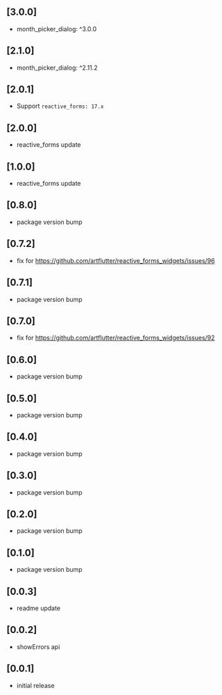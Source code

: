 ## [3.0.0]

* month_picker_dialog: ^3.0.0

## [2.1.0]

* month_picker_dialog: ^2.11.2

## [2.0.1]

* Support `reactive_forms: 17.x`

## [2.0.0]

* reactive_forms update

## [1.0.0]

* reactive_forms update

## [0.8.0]

* package version bump

## [0.7.2]

* fix for https://github.com/artflutter/reactive_forms_widgets/issues/96

## [0.7.1]

* package version bump

## [0.7.0]

* fix for https://github.com/artflutter/reactive_forms_widgets/issues/92

## [0.6.0]

* package version bump

## [0.5.0]

* package version bump

## [0.4.0]

* package version bump

## [0.3.0]

* package version bump

## [0.2.0]

* package version bump

## [0.1.0]

* package version bump

## [0.0.3]

* readme update

## [0.0.2]

* showErrors api

## [0.0.1]

* initial release